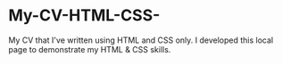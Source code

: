 # My-CV-HTML-CSS-
My CV that I've written using HTML and CSS only.
I developed this local page to demonstrate my HTML & CSS skills.
